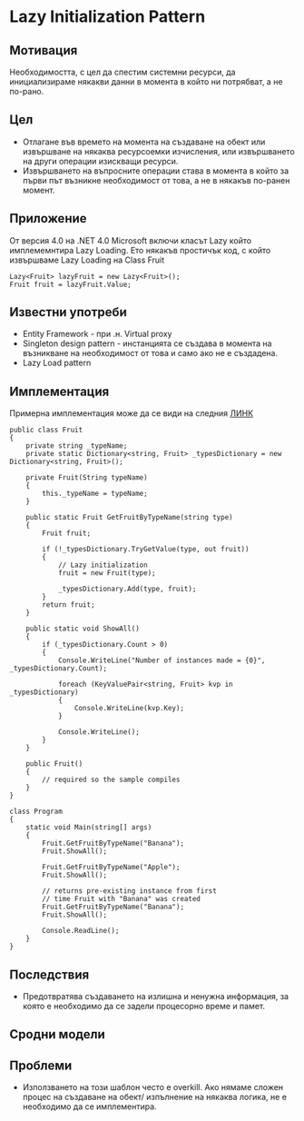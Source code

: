 # Lazy Initialization Pattern

## Мотивация

Необходимостта, с цел да спестим системни ресурси, да инициализираме някакви данни в момента в който ни потрябват, а не по-рано.
 
## Цел

* Отлагане във времето на момента на създаване на обект или извършване на някаква ресурсоемки изчисления, или извършването на други операции изискващи ресурси.
* Извършването на въпросните операции става в момента в който за първи път възникне необходимост от това, а не в някакъв по-ранен момент.

## Приложение

От версия 4.0 на .NET 4.0 Microsoft включи класът Lazy който имплемемнтира Lazy Loading. Ето някакъв простичък код, с който извършваме Lazy Loading на Class Fruit

	Lazy<Fruit> lazyFruit = new Lazy<Fruit>();
	Fruit fruit = lazyFruit.Value;


## Известни употреби

* Entity Framework - при .н. Virtual proxy
* Singleton design pattern - инстанцията се създава в момента на възникване на необходимост от това и само ако не е създадена.
* Lazy Load pattern


## Имплементация 
Примерна имплементация може да се види на следния [ЛИНК](https://en.wikipedia.org/wiki/Lazy_initialization#C.23)

	public class Fruit
	{
	    private string _typeName;
	    private static Dictionary<string, Fruit> _typesDictionary = new Dictionary<string, Fruit>();
	
	    private Fruit(String typeName)
	    {
	        this._typeName = typeName;
	    }
	
	    public static Fruit GetFruitByTypeName(string type)
	    {
	        Fruit fruit;
	
	        if (!_typesDictionary.TryGetValue(type, out fruit))
	        {
	            // Lazy initialization
	            fruit = new Fruit(type);
	
	            _typesDictionary.Add(type, fruit);
	        }
	        return fruit;
	    }
	
	    public static void ShowAll()
	    {
	        if (_typesDictionary.Count > 0)
	        {
	            Console.WriteLine("Number of instances made = {0}", _typesDictionary.Count);
	            
	            foreach (KeyValuePair<string, Fruit> kvp in _typesDictionary)
	            {
	                Console.WriteLine(kvp.Key);
	            }
	            
	            Console.WriteLine();
	        }
	    }
	    
	    public Fruit()
	    {
	        // required so the sample compiles
	    }
	}
	
	class Program
	{
	    static void Main(string[] args)
	    {
	        Fruit.GetFruitByTypeName("Banana");
	        Fruit.ShowAll();
	
	        Fruit.GetFruitByTypeName("Apple");
	        Fruit.ShowAll();
	
	        // returns pre-existing instance from first 
	        // time Fruit with "Banana" was created
	        Fruit.GetFruitByTypeName("Banana");
	        Fruit.ShowAll();
	
	        Console.ReadLine();
	    }
	}

## Последствия
* Предотвратява създаването на излишна и ненужна информация, за която е необходимо да се задели процесорно време и памет.

## Сродни модели

## Проблеми

* Използването на този шаблон често е overkill. Ако нямаме сложен процес на създаване на обект/ изпълнение на някаква логика, не е необходимо да се имплементира.

